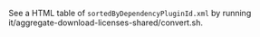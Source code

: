 See a HTML table of `sortedByDependencyPluginId.xml` by running
it/aggregate-download-licenses-shared/convert.sh.
